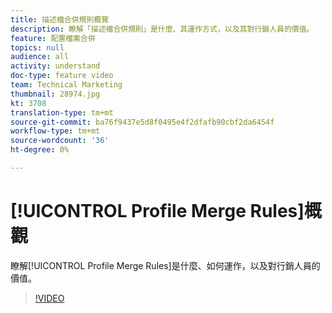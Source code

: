 ```yaml
---
title: 描述檔合併規則概覽
description: 瞭解「描述檔合併規則」是什麼、其運作方式，以及其對行銷人員的價值。
feature: 配置檔案合併
topics: null
audience: all
activity: understand
doc-type: feature video
team: Technical Marketing
thumbnail: 28974.jpg
kt: 3708
translation-type: tm+mt
source-git-commit: ba76f9437e5d8f0495e4f2dfafb90cbf2da6454f
workflow-type: tm+mt
source-wordcount: '36'
ht-degree: 0%

---
```



# [!UICONTROL Profile Merge Rules]概觀

瞭解[!UICONTROL Profile Merge Rules]是什麼、如何運作，以及對行銷人員的價值。

>[!VIDEO](https://video.tv.adobe.com/v/28974/?quality=12)
